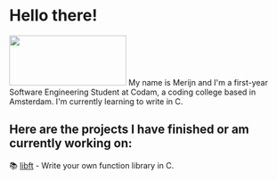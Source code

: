 # Hello there! 
<img src="https://media.tenor.com/DSG9ZID25nsAAAAC/hello-there-general-kenobi.gif" width="210" height="90" />
My name is Merijn and I'm a first-year Software Engineering Student at Codam, a coding college based in Amsterdam. I'm currently learning to write in C. 

## Here are the projects I have finished or am currently working on:

📚 [libft](https://github.com/merijnjong/libft) - Write your own function library in C.
